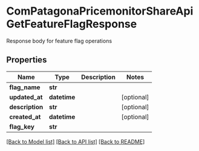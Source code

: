 # ComPatagonaPricemonitorShareApiGetFeatureFlagResponse

Response body for feature flag operations
## Properties
Name | Type | Description | Notes
------------ | ------------- | ------------- | -------------
**flag_name** | **str** |  | 
**updated_at** | **datetime** |  | [optional] 
**description** | **str** |  | [optional] 
**created_at** | **datetime** |  | [optional] 
**flag_key** | **str** |  | 

[[Back to Model list]](../README.md#documentation-for-models) [[Back to API list]](../README.md#documentation-for-api-endpoints) [[Back to README]](../README.md)



